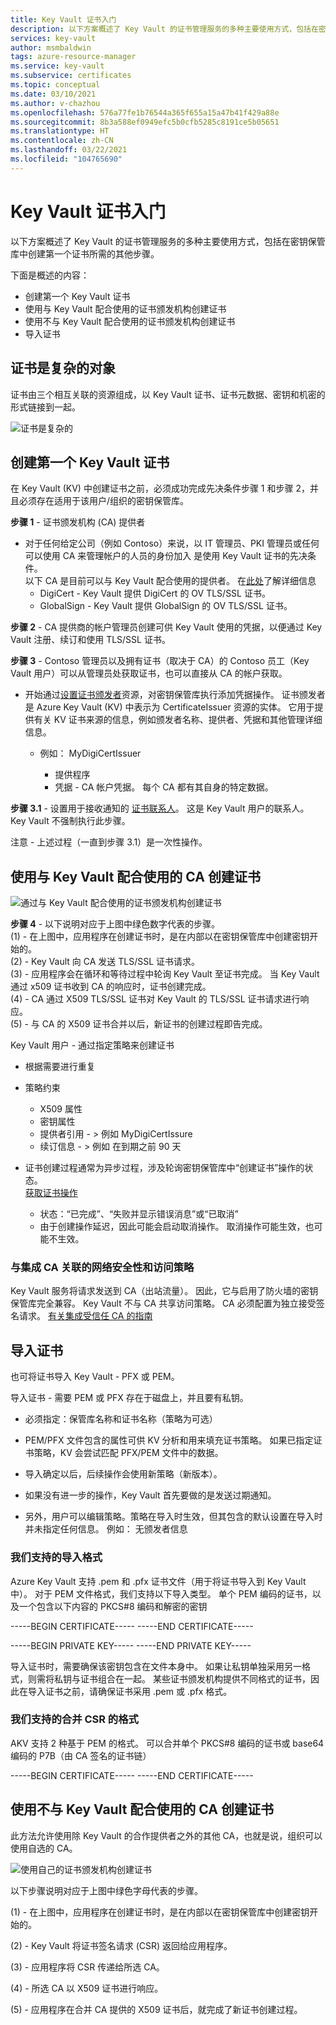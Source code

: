 ```yaml
---
title: Key Vault 证书入门
description: 以下方案概述了 Key Vault 的证书管理服务的多种主要使用方式，包括在密钥保管库中创建第一个证书所需的其他步骤。
services: key-vault
author: msmbaldwin
tags: azure-resource-manager
ms.service: key-vault
ms.subservice: certificates
ms.topic: conceptual
ms.date: 03/10/2021
ms.author: v-chazhou
ms.openlocfilehash: 576a77fe1b76544a365f655a15a47b41f429a88e
ms.sourcegitcommit: 8b3a588ef0949efc5b0cfb5285c8191ce5b05651
ms.translationtype: HT
ms.contentlocale: zh-CN
ms.lasthandoff: 03/22/2021
ms.locfileid: "104765690"
---
```

# <a name="get-started-with-key-vault-certificates"></a>Key Vault 证书入门
以下方案概述了 Key Vault 的证书管理服务的多种主要使用方式，包括在密钥保管库中创建第一个证书所需的其他步骤。

下面是概述的内容：
- 创建第一个 Key Vault 证书
- 使用与 Key Vault 配合使用的证书颁发机构创建证书
- 使用不与 Key Vault 配合使用的证书颁发机构创建证书
- 导入证书

## <a name="certificates-are-complex-objects"></a>证书是复杂的对象
证书由三个相互关联的资源组成，以 Key Vault 证书、证书元数据、密钥和机密的形式链接到一起。


![证书是复杂的](../media/azure-key-vault.png)


## <a name="creating-your-first-key-vault-certificate"></a>创建第一个 Key Vault 证书  
 在 Key Vault (KV) 中创建证书之前，必须成功完成先决条件步骤 1 和步骤 2，并且必须存在适用于该用户/组织的密钥保管库。  

**步骤 1** - 证书颁发机构 (CA) 提供者  
-   对于任何给定公司（例如 Contoso）来说，以 IT 管理员、PKI 管理员或任何可以使用 CA 来管理帐户的人员的身份加入 是使用 Key Vault 证书的先决条件。  
    以下 CA 是目前可以与 Key Vault 配合使用的提供者。 在[此处](./create-certificate.md#partnered-ca-providers)了解详细信息   
    -   DigiCert - Key Vault 提供 DigiCert 的 OV TLS/SSL 证书。  
    -   GlobalSign - Key Vault 提供 GlobalSign 的 OV TLS/SSL 证书。  

**步骤 2** - CA 提供商的帐户管理员创建可供 Key Vault 使用的凭据，以便通过 Key Vault 注册、续订和使用 TLS/SSL 证书。

**步骤 3** - Contoso 管理员以及拥有证书（取决于 CA）的 Contoso 员工（Key Vault 用户）可以从管理员处获取证书，也可以直接从 CA 的帐户获取。  

- 开始通过[设置证书颁发者](https://docs.microsoft.com/rest/api/keyvault/setcertificateissuer/setcertificateissuer)资源，对密钥保管库执行添加凭据操作。 证书颁发者是 Azure Key Vault (KV) 中表示为 CertificateIssuer 资源的实体。 它用于提供有关 KV 证书来源的信息，例如颁发者名称、提供者、凭据和其他管理详细信息。
  - 例如： MyDigiCertIssuer  
    -   提供程序  
    -   凭据 - CA 帐户凭据。 每个 CA 都有其自身的特定数据。  

    <!-- For more information on creating accounts with CA Providers, see the related post on the [Key Vault blog](/archive/blogs/kv/manage-certificates-via-azure-key-vault).   -->

**步骤 3.1** - 设置用于接收通知的 [证书联系人](https://docs.microsoft.com/rest/api/keyvault/setcertificatecontacts/setcertificatecontacts)。 这是 Key Vault 用户的联系人。 Key Vault 不强制执行此步骤。  

注意 - 上述过程（一直到步骤 3.1）是一次性操作。  

## <a name="creating-a-certificate-with-a-ca-partnered-with-key-vault"></a>使用与 Key Vault 配合使用的 CA 创建证书

![通过与 Key Vault 配合使用的证书颁发机构创建证书](../media/certificate-authority-2.png)

**步骤 4** - 以下说明对应于上图中绿色数字代表的步骤。  
  (1) - 在上图中，应用程序在创建证书时，是在内部以在密钥保管库中创建密钥开始的。  
  (2) - Key Vault 向 CA 发送 TLS/SSL 证书请求。  
  (3) - 应用程序会在循环和等待过程中轮询 Key Vault 至证书完成。 当 Key Vault 通过 x509 证书收到 CA 的响应时，证书创建完成。  
  (4) - CA 通过 X509 TLS/SSL 证书对 Key Vault 的 TLS/SSL 证书请求进行响应。  
  (5) - 与 CA 的 X509 证书合并以后，新证书的创建过程即告完成。  

  Key Vault 用户 - 通过指定策略来创建证书

  -   根据需要进行重复  
  -   策略约束  
      -   X509 属性  
      -   密钥属性  
      -   提供者引用 - > 例如 MyDigiCertIssure  
      -   续订信息 - > 例如 在到期之前 90 天  

  - 证书创建过程通常为异步过程，涉及轮询密钥保管库中“创建证书”操作的状态。  
[获取证书操作](https://docs.microsoft.com/rest/api/keyvault/getcertificateoperation/getcertificateoperation)  
      -   状态：“已完成”、“失败并显示错误消息”或“已取消”  
      -   由于创建操作延迟，因此可能会启动取消操作。 取消操作可能生效，也可能不生效。  

### <a name="network-security-and-access-policies-associated-with-integrated-ca"></a>与集成 CA 关联的网络安全性和访问策略
Key Vault 服务将请求发送到 CA（出站流量）。 因此，它与启用了防火墙的密钥保管库完全兼容。 Key Vault 不与 CA 共享访问策略。 CA 必须配置为独立接受签名请求。 [有关集成受信任 CA 的指南](./how-to-integrate-certificate-authority.md)

## <a name="import-a-certificate"></a>导入证书  
 也可将证书导入 Key Vault - PFX 或 PEM。  

 导入证书 - 需要 PEM 或 PFX 存在于磁盘上，并且要有私钥。 
-   必须指定：保管库名称和证书名称（策略为可选）

-   PEM/PFX 文件包含的属性可供 KV 分析和用来填充证书策略。 如果已指定证书策略，KV 会尝试匹配 PFX/PEM 文件中的数据。  

-   导入确定以后，后续操作会使用新策略（新版本）。  

-   如果没有进一步的操作，Key Vault 首先要做的是发送过期通知。 

-   另外，用户可以编辑策略。策略在导入时生效，但其包含的默认设置在导入时并未指定任何信息。 例如： 无颁发者信息  

### <a name="formats-of-import-we-support"></a>我们支持的导入格式
Azure Key Vault 支持 .pem 和 .pfx 证书文件（用于将证书导入到 Key Vault 中）。
对于 PEM 文件格式，我们支持以下导入类型。 单个 PEM 编码的证书，以及一个包含以下内容的 PKCS#8 编码和解密的密钥

-----BEGIN CERTIFICATE----- -----END CERTIFICATE-----

-----BEGIN PRIVATE KEY----- -----END PRIVATE KEY-----

导入证书时，需要确保该密钥包含在文件本身中。 如果让私钥单独采用另一格式，则需将私钥与证书组合在一起。 某些证书颁发机构提供不同格式的证书，因此在导入证书之前，请确保证书采用 .pem 或 .pfx 格式。 

### <a name="formats-of-merge-csr-we-support"></a>我们支持的合并 CSR 的格式
AKV 支持 2 种基于 PEM 的格式。 可以合并单个 PKCS#8 编码的证书或 base64 编码的 P7B（由 CA 签名的证书链） 

-----BEGIN CERTIFICATE----- -----END CERTIFICATE-----


## <a name="creating-a-certificate-with-a-ca-not-partnered-with-key-vault"></a>使用不与 Key Vault 配合使用的 CA 创建证书  
 此方法允许使用除 Key Vault 的合作提供者之外的其他 CA，也就是说，组织可以使用自选的 CA。  

![使用自己的证书颁发机构创建证书](../media/certificate-authority-1.png)  

 以下步骤说明对应于上图中绿色字母代表的步骤。  

  (1) - 在上图中，应用程序在创建证书时，是在内部以在密钥保管库中创建密钥开始的。  

  (2) - Key Vault 将证书签名请求 (CSR) 返回给应用程序。  

  (3) - 应用程序将 CSR 传递给所选 CA。  

  (4) - 所选 CA 以 X509 证书进行响应。  

  (5) - 应用程序在合并 CA 提供的 X509 证书后，就完成了新证书创建过程。
